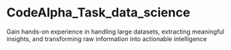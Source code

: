 # CodeAlpha_Task_data_science
Gain hands-on experience in handling large datasets,  extracting meaningful insights, and transforming raw information into  actionable intelligence
